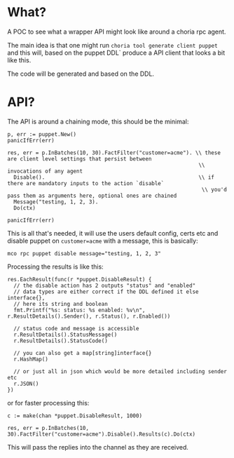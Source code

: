 # What?

A POC to see what a wrapper API might look like around a choria rpc agent.

The main idea is that one might run `choria tool generate client puppet` and this will, based on the puppet DDL` produce a API client that looks a bit like this.

The code will be generated and based on the DDL.

# API?

The API is around a chaining mode, this should be the minimal:

```golang
p, err := puppet.New()
panicIfErr(err)

res, err = p.InBatches(10, 30).FactFilter("customer=acme"). \\ these are client level settings that persist between
                                                             \\ invocations of any agent
  Disable().                                                 \\ if there are mandatory inputs to the action `disable`
                                                              \\ you'd pass them as arguments here, optional ones are chained
  Message("testing, 1, 2, 3).
  Do(ctx)
  
panicIfErr(err)
```

This is all that's needed, it will use the users default config, certs etc and disable puppet on `customer=acme` with a message, this is basically:

```
mco rpc puppet disable message="testing, 1, 2, 3"
```

Processing the results is like this:

```
res.EachResult(func(r *puppet.DisableResult) {
  // the disable action has 2 outputs "status" and "enabled"
  // data types are either correct if the DDL defined it else interface{},
  // here its string and boolean
  fmt.Printf("%s: status: %s enabled: %v\n", r.ResultDetails().Sender(), r.Status(), r.Enabled())
  
  // status code and message is accessible
  r.ResultDetails().StatusMessage()
  r.ResultDetails().StatusCode()
  
  // you can also get a map[string]interface{}
  r.HashMap()
  
  // or just all in json which would be more detailed including sender etc
  r.JSON()
})
```

or for faster processing this:

```
c := make(chan *puppet.DisableResult, 1000)

res, err = p.InBatches(10, 30).FactFilter("customer=acme").Disable().Results(c).Do(ctx)
```

This will pass the replies into the channel as they are received.
